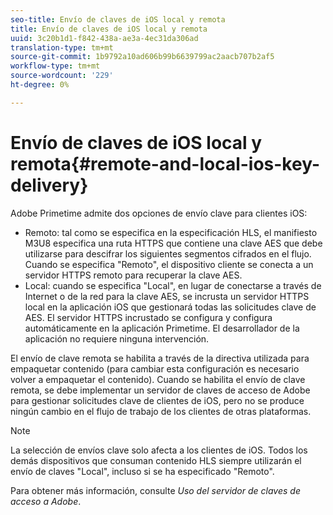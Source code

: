 ```yaml
---
seo-title: Envío de claves de iOS local y remota
title: Envío de claves de iOS local y remota
uuid: 3c20b1d1-f842-438a-ae3a-4ec31da306ad
translation-type: tm+mt
source-git-commit: 1b9792a10ad606b99b6639799ac2aacb707b2af5
workflow-type: tm+mt
source-wordcount: '229'
ht-degree: 0%

---
```



# Envío de claves de iOS local y remota{#remote-and-local-ios-key-delivery}

Adobe Primetime admite dos opciones de envío clave para clientes iOS:

* Remoto: tal como se especifica en la especificación HLS, el manifiesto M3U8 especifica una ruta HTTPS que contiene una clave AES que debe utilizarse para descifrar los siguientes segmentos cifrados en el flujo. Cuando se especifica &quot;Remoto&quot;, el dispositivo cliente se conecta a un servidor HTTPS remoto para recuperar la clave AES.
* Local: cuando se especifica &quot;Local&quot;, en lugar de conectarse a través de Internet o de la red para la clave AES, se incrusta un servidor HTTPS local en la aplicación iOS que gestionará todas las solicitudes clave de AES. El servidor HTTPS incrustado se configura y configura automáticamente en la aplicación Primetime. El desarrollador de la aplicación no requiere ninguna intervención.

El envío de clave remota se habilita a través de la directiva utilizada para empaquetar contenido (para cambiar esta configuración es necesario volver a empaquetar el contenido). Cuando se habilita el envío de clave remota, se debe implementar un servidor de claves de acceso de Adobe para gestionar solicitudes clave de clientes de iOS, pero no se produce ningún cambio en el flujo de trabajo de los clientes de otras plataformas.

>[!NOTE]
>
>La selección de envíos clave solo afecta a los clientes de iOS. Todos los demás dispositivos que consuman contenido HLS siempre utilizarán el envío de claves &quot;Local&quot;, incluso si se ha especificado &quot;Remoto&quot;.

Para obtener más información, consulte *Uso del servidor de claves de acceso a Adobe*.
